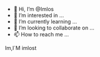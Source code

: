 - 👋 Hi, I’m @Imlos
- 👀 I’m interested in ...
- 🌱 I’m currently learning ...
- 💞️ I’m looking to collaborate on ...
- 📫 How to reach me ...

<!---
Imlos/Imlos is a ✨ special ✨ repository because its `README.md` (this file) appears on your GitHub profile.
You can click the Preview link to take a look at your changes.
--->
Im,I`M imlost

